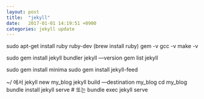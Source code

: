 ```yaml
---
layout: post
title:  "jekyll"
date:   2017-01-01 14:19:51 +0900
categories: jekyll update
---
```


sudo apt-get install ruby ruby-dev
(brew install ruby)
gem -v
gcc -v
make -v

sudo gem install jekyll bundler
jekyll —version
gem list jekyll

sudo gem install minima
sudo gem install jekyll-feed

~/ 에서
jekyll new my_blog
jekyll build —destination my_blog
cd my_blog
bundle install
jekyll serve  # 또는 bundle exec jekyll serve
